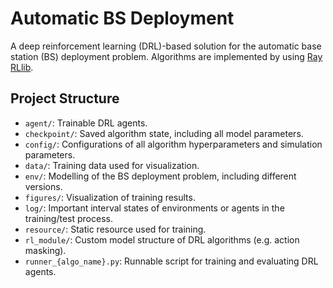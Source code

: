 # Automatic BS Deployment
A deep reinforcement learning (DRL)-based solution for the automatic base station (BS) deployment problem.
Algorithms are implemented by using [Ray RLlib](https://docs.ray.io/en/latest/rllib/index.html).

## Project Structure
- `agent/`: Trainable DRL agents.
- `checkpoint/`: Saved algorithm state, including all model parameters.
- `config/`: Configurations of all algorithm hyperparameters and simulation parameters.
- `data/`: Training data used for visualization.
- `env/`: Modelling of the BS deployment problem, including different versions.
- `figures/`: Visualization of training results.
- `log/`: Important interval states of environments or agents in the training/test process.
- `resource/`: Static resource used for training.
- `rl_module/`: Custom model structure of DRL algorithms (e.g. action masking).
- `runner_{algo_name}.py`: Runnable script for training and evaluating DRL agents.